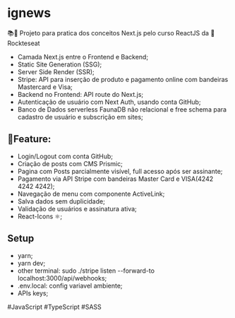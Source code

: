 # ignews

📚🚧 Projeto para pratica dos conceitos Next.js pelo curso ReactJS da 🚀 Rockteseat

- Camada Next.js entre o Frontend e Backend;
- Static Site Generation (SSG);
- Server Side Render (SSR);
- Stripe: API para inserção de produto e pagamento online com bandeiras Mastercard e Visa;
- Backend no Frontend: API route do Next.js;
- Autenticação de usuário com Next Auth, usando conta GitHub;
- Banco de Dados serverless FaunaDB não relacional e free schema para cadastro de usuário e subscrição em sites;

## 📝Feature:
- Login/Logout com conta GitHub;
- Criação de posts com CMS Prismic;
- Pagina com Posts parcialmente visível, full acesso após ser assinante;
- Pagamento via API Stripe com bandeiras Master Card e VISA(4242 4242 4242);
- Navegação de menu com componente ActiveLink;
- Salva dados sem duplicidade;
- Validação de usuários e assinatura ativa;
- React-Icons ⚛;

## Setup
- yarn;
- yarn dev;
- other terminal: sudo ./stripe listen --forward-to localhost:3000/api/webhooks;
- .env.local: config variavel ambiente;
- APIs keys;

#JavaScript #TypeScript #SASS
